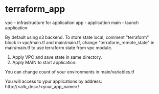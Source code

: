# terraform_app

vpc - infrastructure for application
app - application
main - launch application

By default using s3 backend. To store state local, comment "terraform" block in vpc/main.tf and main/main.tf, change "terraform_remote_state" in main/main.tf to use terraform state from vpc module.

1. Apply VPC and save state in same directory.
2. Apply MAIN to start application.

You can change count of your environments in main/variables.tf

You will access to ypur applications by address: http://<alb_dns>/<your_app_name>/
